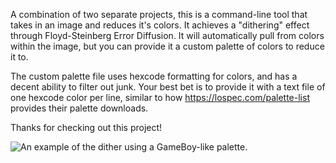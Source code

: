 A combination of two separate projects, this is a command-line tool that takes in an image and reduces it's colors. It achieves a "dithering" effect through Floyd-Steinberg Error Diffusion. It will automatically pull from colors within the image, but you can provide it a custom palette of colors to reduce it to.

The custom palette file uses hexcode formatting for colors, and has a decent ability to filter out junk. Your best bet is to provide it with a text file of one hexcode color per line, similar to how https://lospec.com/palette-list provides their palette downloads.

Thanks for checking out this project!

![An example of the dither using a GameBoy-like palette.](https://img.notionusercontent.com/s3/prod-files-secure%2F434cc333-a8e4-49ad-9b91-9d86e769ced7%2F5583fc1c-b6de-4254-81f0-3cf04cf31ec1%2Fdither.png/size/w=2000?exp=1745093923&sig=HYEctriQFJ2KzAakci_MDHYKB5uPthqHtY0WvqIpWVw&id=13bf10a4-5f6e-8015-806a-cefd9c478586&table=block&userId=8f00a415-ee4d-41db-95ab-eb44bd86d530 "An example of the dither using a GameBoy-like palette.")
